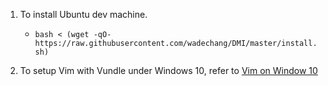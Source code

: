 1. To install Ubuntu  dev machine.
   * `bash < (wget -qO- https://raw.githubusercontent.com/wadechang/DMI/master/install.sh)`

2. To setup Vim with Vundle under Windows 10, refer to [Vim on Window 10](https://github.com/wadechang/DMI/blob/master/win10_vim_vundle.md)
